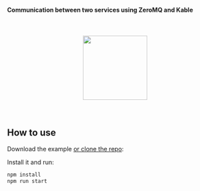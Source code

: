 <br>
<br>

#### Communication between two services using ZeroMQ and Kable

<br>
<br>
<div align="center">
<img src="https://zeromq.org/images/logo.gif" width="150" height="auto"/>
</div>
<br>
<br>

## How to use

Download the example [or clone the repo](https://github.com/11ume/kable):

Install it and run:

```bash
npm install
npm run start
```

